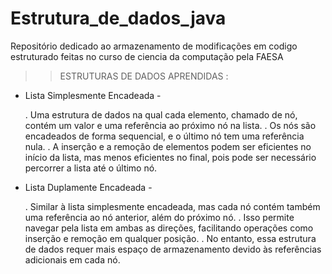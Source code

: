# Estrutura_de_dados_java

Repositório dedicado ao armazenamento de modificações em codigo estruturado feitas no curso de ciencia da computação pela FAESA

>> ESTRUTURAS DE DADOS APRENDIDAS : 

- Lista Simplesmente Encadeada -

  . Uma estrutura de dados na qual cada elemento, chamado de nó, contém um valor e uma referência ao próximo nó na lista.
  . Os nós são encadeados de forma sequencial, e o último nó tem uma referência nula.
  . A inserção e a remoção de elementos podem ser eficientes no início da lista, mas menos eficientes no final, pois pode ser necessário percorrer a lista até o último nó.

- Lista Duplamente Encadeada -

  . Similar à lista simplesmente encadeada, mas cada nó contém também uma referência ao nó anterior, além do próximo nó.
  . Isso permite navegar pela lista em ambas as direções, facilitando operações como inserção e remoção em qualquer posição.
  . No entanto, essa estrutura de dados requer mais espaço de armazenamento devido às referências adicionais em cada nó.
